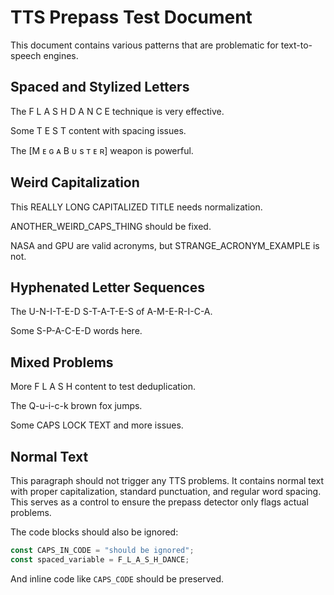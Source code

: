 # TTS Prepass Test Document

This document contains various patterns that are problematic for text-to-speech engines.

## Spaced and Stylized Letters

The F L A S H   D A N C E technique is very effective.

Some T E S T content with spacing issues.

The [M ᴇ ɢ ᴀ   B ᴜ s ᴛ ᴇ ʀ] weapon is powerful.

## Weird Capitalization

This REALLY LONG CAPITALIZED TITLE needs normalization.

ANOTHER_WEIRD_CAPS_THING should be fixed.

NASA and GPU are valid acronyms, but STRANGE_ACRONYM_EXAMPLE is not.

## Hyphenated Letter Sequences

The U-N-I-T-E-D S-T-A-T-E-S of A-M-E-R-I-C-A.

Some S-P-A-C-E-D words here.

## Mixed Problems

More F L A S H content to test deduplication.

The Q-u-i-c-k brown fox jumps.

Some CAPS LOCK TEXT and more issues.

## Normal Text

This paragraph should not trigger any TTS problems. It contains normal text with proper capitalization, standard punctuation, and regular word spacing. This serves as a control to ensure the prepass detector only flags actual problems.

The code blocks should also be ignored:
```javascript
const CAPS_IN_CODE = "should be ignored";
const spaced_variable = F_L_A_S_H_DANCE;
```
And inline code like `CAPS_CODE` should be preserved.